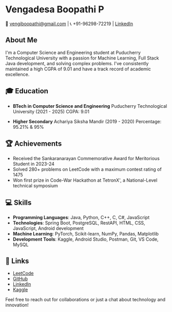 # Vengadesa Boopathi P

📧 vengiboopathi@gmail.com | 📞 +91-96298-72219 | [LinkedIn](https://www.linkedin.com/in/venkiboo)

## About Me

I'm a Computer Science and Engineering student at Puducherry Technological University with a passion for Machine Learning, 
Full Stack Java development, and solving complex problems. I've consistently maintained a high CGPA of 9.01 and have a track record of academic excellence.

## 🎓 Education

- **BTech in Computer Science and Engineering**
  Puducherry Technological University (2021 - 2025)
  CGPA: 9.01

- **Higher Secondary**
  Achariya Siksha Mandir (2019 - 2020)
  Percentage: 95.21% & 95%

## 🏆 Achievements

- Received the Sankaranarayan Commemorative Award for Meritorious Student in 2023-24
- Solved 280+ problems on LeetCode with a maximum contest rating of 1475
- Won first prize in Code-War Hackathon at TetronX', a National-Level technical symposium

## 💻 Skills

- **Programming Languages**: Java, Python, C++, C, C#, JavaScript
- **Technologies**: Spring Boot, PostgreSQL, RestAPI, HTML, CSS, JavaScript, Android development
- **Machine Learning**: PyTorch, Scikit-learn, NumPy, Pandas, Matplotlib
- **Development Tools**: Kaggle, Android Studio, Postman, Git, VS Code, MySQL

## 🔗 Links

- [LeetCode](https://leetcode.com/leetcode)
- [GitHub](https://github.com/venki)
- [LinkedIn](https://www.linkedin.com/in/venkiboo)
- [Kaggle](https://www.kaggle.com/Profile)

Feel free to reach out for collaborations or just a chat about technology and innovation!
